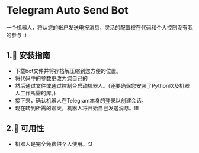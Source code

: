 # Telegram Auto Send Bot
一个机器人，将从您的帐户发送电报消息，灵活的配置权在代码和个人控制没有我的参与 :)

## 1.📁 安装指南
 - 下载bot文件并将存档解压缩到您方便的位置。
 - 将代码中的参数更改为您自己的
 - 然后通过文件或通过控制台启动机器人。(还要确保您安装了Python以及机器人工作所需的库。)
 - 接下来，确认机器人在Telegram本身的登录以创建会话。
 - 现在转到所需的聊天，机器人将开始自己发送消息。!!!

## 2.💸 可用性
 - 机器人是完全免费供个人使用。:3
